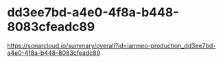 # dd3ee7bd-a4e0-4f8a-b448-8083cfeadc89
https://sonarcloud.io/summary/overall?id=iamneo-production_dd3ee7bd-a4e0-4f8a-b448-8083cfeadc89
